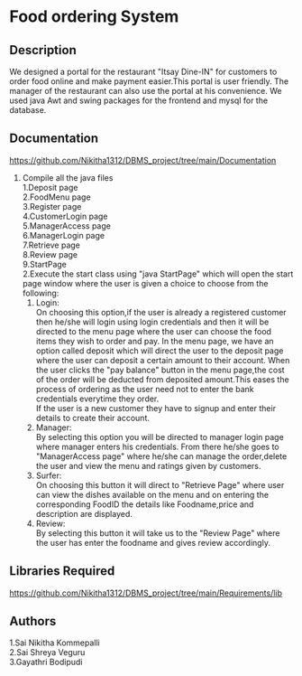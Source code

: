 
# Food ordering System




## Description
   We designed a portal for the restaurant "Itsay Dine-IN" for customers to order
food online and make payment easier.This portal is user friendly. The manager of the 
restaurant can also use the portal at his convenience.
We used java Awt and swing packages for the frontend and mysql for the database.


## Documentation

https://github.com/Nikitha1312/DBMS_project/tree/main/Documentation

 1. Compile all the java files   
      1.Deposit page  
      2.FoodMenu page  
      3.Register page   
      4.CustomerLogin page   
      5.ManagerAccess page  
      6.ManagerLogin page  
      7.Retrieve page  
      8.Review page  
      9.StartPage   
2.Execute the start class using "java StartPage" which will open the start page window where the user is given a choice 
 to choose from the following:  
    1. Login:   
           On choosing this option,if the user is already a registered customer then he/she will login using login credentials
           and then it will be directed to the menu page where the user can choose the food items they wish to order and pay.
           In the menu page, we have an option called deposit which will direct the user to the deposit page where the user can
           deposit a certain amount to their account. When the user clicks the "pay balance" button in the menu page,the cost of the order 
           will be deducted from deposited amount.This eases the process of ordering as the user need not to enter the bank credentials everytime
           they order.   
           If the user is a new customer they have to signup and enter their details to create their account.  
    2. Manager:   
           By selecting this option you will be directed to manager login page where manager enters his credentials. From there 
           he/she goes to "ManagerAccess page" where he/she can manage the order,delete the user and view the menu and ratings given by customers.  
    3. Surfer:   
           On choosing this button it will direct to "Retrieve Page" where user can view the dishes available on the menu and on entering the
           corresponding FoodID the details like Foodname,price and description are displayed.   
    4. Review:   
           By selecting this button it will take us to the "Review Page" where the user has enter the foodname and gives review accordingly.
           


      
## Libraries Required
https://github.com/Nikitha1312/DBMS_project/tree/main/Requirements/lib

## Authors

1.Sai Nikitha Kommepalli   
2.Sai Shreya Veguru   
3.Gayathri Bodipudi


